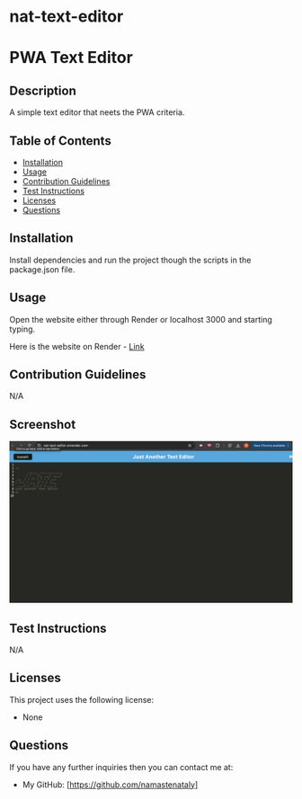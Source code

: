 # nat-text-editor

# PWA Text Editor

## Description
A simple text editor that neets the PWA criteria. 

## Table of Contents
- [Installation](#installation)
- [Usage](#usage)
- [Contribution Guidelines](#contribution-guidelines)
- [Test Instructions](#test-instructions)
- [Licenses](#licenses)
- [Questions](#questions)

## Installation
Install dependencies and run the project though the scripts in the package.json file.

## Usage
Open the website either through Render or localhost 3000 and starting typing.

Here is the website on Render - [Link](https://nat-text-editor.onrender.com/)

## Contribution Guidelines
N/A

## Screenshot 

<img src="./screenshot.png">

## Test Instructions
N/A

## Licenses
This project uses the following license:
- None

## Questions
If you have any further inquiries then you can contact me at:
- My GitHub: [https://github.com/namastenataly]
    